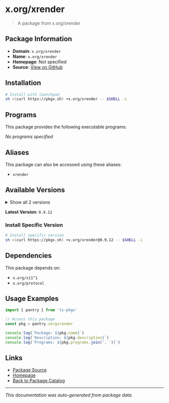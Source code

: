 # x.org/xrender

> A package from x.org/xrender

## Package Information

- **Domain**: `x.org/xrender`
- **Name**: `x.org/xrender`
- **Homepage**: Not specified
- **Source**: [View on GitHub](https://github.com/pkgxdev/pantry/tree/main/projects/x.org/xrender/package.yml)

## Installation

```bash
# Install with launchpad
sh <(curl https://pkgx.sh) +x.org/xrender -- $SHELL -i
```

## Programs

This package provides the following executable programs:

*No programs specified*

## Aliases

This package can also be accessed using these aliases:

- `xrender`

## Available Versions

<details>
<summary>Show all 2 versions</summary>

- `0.9.12`, `0.9.11`

</details>

**Latest Version**: `0.9.12`

### Install Specific Version

```bash
# Install specific version
sh <(curl https://pkgx.sh) +x.org/xrender@0.9.12 -- $SHELL -i
```

## Dependencies

This package depends on:

- `x.org/x11^1`
- `x.org/protocol`

## Usage Examples

```typescript
import { pantry } from 'ts-pkgx'

// Access this package
const pkg = pantry.xorgxrender

console.log(`Package: ${pkg.name}`)
console.log(`Description: ${pkg.description}`)
console.log(`Programs: ${pkg.programs.join(', ')}`)
```

## Links

- [Package Source](https://github.com/pkgxdev/pantry/tree/main/projects/x.org/xrender/package.yml)
- [Homepage](#)
- [Back to Package Catalog](../package-catalog.md)

---

*This documentation was auto-generated from package data.*
